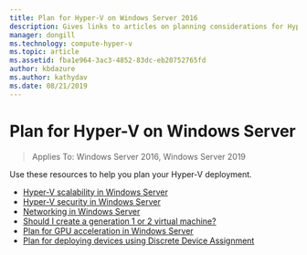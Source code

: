 ```yaml
---
title: Plan for Hyper-V on Windows Server 2016
description: Gives links to articles on planning considerations for Hyper-V
manager: dongill
ms.technology: compute-hyper-v
ms.topic: article
ms.assetid: fba1e964-3ac3-4852-83dc-eb20752765fd
author: kbdazure
ms.author: kathydav
ms.date: 08/21/2019
---
```

# Plan for Hyper-V on Windows Server

>Applies To: Windows Server 2016, Windows Server 2019

Use these resources to help you plan your Hyper-V deployment.

- [Hyper-V scalability in Windows Server](plan-hyper-v-scalability-in-windows-server.md)
- [Hyper-V security in Windows Server](plan-hyper-v-security-in-windows-server.md)
- [Networking in Windows Server](plan-hyper-v-networking-in-windows-server.md)
- [Should I create a generation 1 or 2 virtual machine?](Should-I-create-a-generation-1-or-2-virtual-machine-in-Hyper-V.md)
- [Plan for GPU acceleration in Windows Server](plan-for-gpu-acceleration-in-windows-server.md)
- [Plan for deploying devices using Discrete Device Assignment](plan-for-deploying-devices-using-discrete-device-assignment.md)
